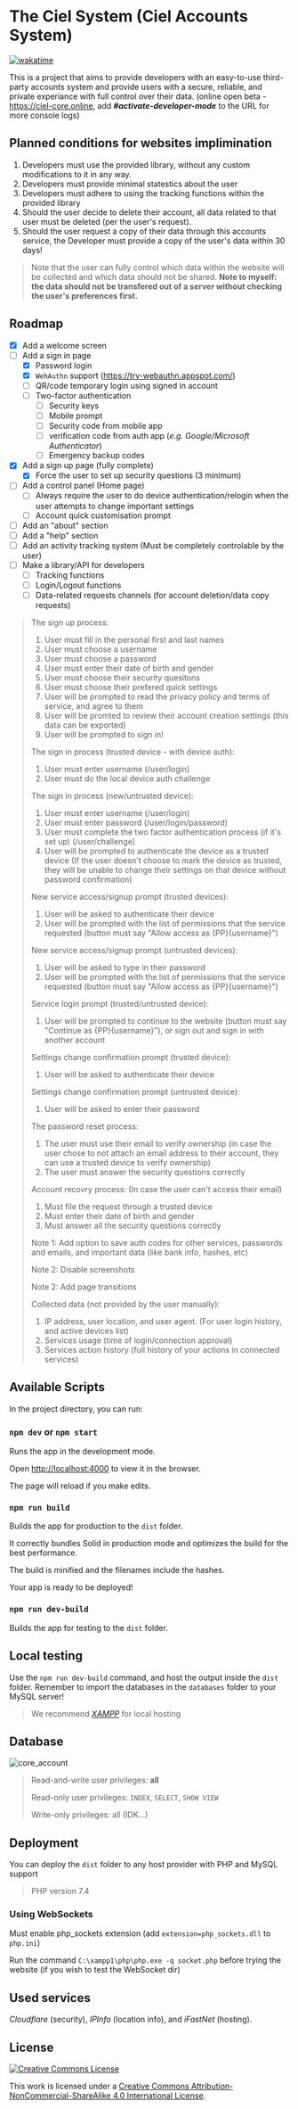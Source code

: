 # The Ciel System (Ciel Accounts System)

[![wakatime](https://wakatime.com/badge/user/3df7e25f-1f31-4973-89a9-bac2592b83a4/project/427f0b07-a5fb-49b7-bace-10d6699f7a85.svg)](https://wakatime.com/badge/user/3df7e25f-1f31-4973-89a9-bac2592b83a4/project/427f0b07-a5fb-49b7-bace-10d6699f7a85)

This is a project that aims to provide developers with an easy-to-use third-party accounts system and provide users with a secure, reliable, and private experiance with full control over their data. (online open beta - <https://ciel-core.online>, add ***#activate-developer-mode*** to the URL for more console logs)

## Planned conditions for websites implimination

1. Developers must use the provided library, without any custom modifications to it in any way.
2. Developers must provide minimal statestics about the user
3. Developers must adhere to using the tracking functions within the provided library
4. Should the user decide to delete their account, all data related to that user must be deleted (per the user's request).
5. Should the user request a copy of their data through this accounts service, the Developer must provide a copy of the user's data within 30 days!

> Note that the user can fully control which data within the website will be collected and which data should not be shared.
**Note to myself: the data should not be transfered out of a server without checking the user's preferences first.**

## Roadmap

- [x] Add a welcome screen
- [ ] Add a sign in page
  - [x] Password login
  - [x] `WehAuthn` support (<https://try-webauthn.appspot.com/>)
  - [ ] QR/code temporary login using signed in account
  - [ ] Two-factor authentication
    - [ ] Security keys
    - [ ] Mobile prompt
    - [ ] Security code from mobile app
    - [ ] verification code from auth app (*e.g. Google/Microsoft Authenticator*)
    - [ ] Emergency backup codes
- [x] Add a sign up page (fully complete)
  - [x] Force the user to set up security questions (3 minimum)
- [ ] Add a control panel (Home page)
  - [ ] Always require the user to do device authentication/relogin when the user attempts to change important settings
  - [ ] Account quick customisation prompt
- [ ] Add an "about" section
- [ ] Add a "help" section
- [ ] Add an activity tracking system (Must be completely controlable by the user)
- [ ] Make a library/API for developers
  - [ ] Tracking functions
  - [ ] Login/Logout functions
  - [ ] Data-related requests channels (for account deletion/data copy requests)

> The sign up process:
>
> 1. User must fill in the personal first and last names
> 2. User must choose a username
> 3. User must choose a password
> 4. User must enter their date of birth and gender
> 5. User must choose their security quesitons
> 6. User must choose their prefered quick settings
> 7. User will be prompted to read the privacy policy and terms of service, and agree to them
> 8. User will be promted to review their account creation settings (this data can be exported)
> 9. User will be prompted to sign in!
>
> The sign in process (trusted device - with device auth):
>
> 1. User must enter username (/user/login)
> 2. User must do the local device auth challenge
>
> The sign in process (new/untrusted device):
>
> 1. User must enter username (/user/login)
> 2. User must enter password (/user/login/password)
> 3. User must complete the two factor authentication process (if it's set up) (/user/challenge)
> 4. User will be prompted to authenticate the device as a trusted device (If the user doesn't choose to mark the device as trusted, they will be unable to change their settings on that device without password confirmation)
>
> New service access/signup prompt (trusted devices):
>
> 1. User will be asked to authenticate their device
> 2. User will be prompted with the list of permissions that the service requested (button must say "Allow access as {PP}{username}")
>
> New service access/signup prompt (untrusted devices):
>
> 1. User will be asked to type in their password
> 2. User will be prompted with the list of permissions that the service requested (button must say "Allow access as {PP}{username}")
>
> Service login prompt (trusted/untrusted device):
>
> 1. User will be prompted to continue to the website (button must say "Continue as {PP}{username}"), or sign out and sign in with another account
>
> Settings change confirmation prompt (trusted device):
>
> 1. User will be asked to authenticate their device
>
> Settings change confirmation prompt (untrusted device):
>
> 1. User will be asked to enter their password
>
> The password reset process:
>
> 1. The user must use their email to verify ownership (in case the user chose to not attach an email address to their account, they can use a trusted device to verify ownership)
> 2. The user must answer the security questions correctly
>
> Account recovry process: (In case the user can't access their email)
>
> 1. Must file the request through a trusted device
> 2. Must enter their date of birth and gender
> 3. Must answer all the security questions correctly
>
> Note 1: Add option to save auth codes for other services, passwords and emails, and important data (like bank info, hashes, etc)
>
> Note 2: Disable screenshots
>
> Note 2: Add page transitions
>
> Collected data (not provided by the user manually):
>
> 1. IP address, user location, and user agent. (For user login history, and active devices list)
> 2. Services usage (time of login/connection approval)
> 3. Services action history (full history of your actions in connected services)

## Available Scripts

In the project directory, you can run:

### `npm dev` or `npm start`

Runs the app in the development mode.

Open [http://localhost:4000](http://localhost:4000) to view it in the browser.

The page will reload if you make edits.

### `npm run build`

Builds the app for production to the `dist` folder.

It correctly bundles Solid in production mode and optimizes the build for the best performance.

The build is minified and the filenames include the hashes.

Your app is ready to be deployed!

### `npm run dev-build`

Builds the app for testing to the `dist` folder.

## Local testing

Use the `npm run dev-build` command, and host the output inside the `dist` folder. Remember to import the databases in the `databases` folder to your MySQL server!

> We recommend *[XAMPP](https://www.apachefriends.org/)* for local hosting

## Database

![core_account](./github/images/core_accounts_db.png)

> Read-and-write user privileges: **all**
>
> Read-only user privileges: `INDEX`, `SELECT`, `SHOW VIEW`
>
> Write-only privileges: all (IDK...)

## Deployment

You can deploy the `dist` folder to any host provider with PHP and MySQL support

> PHP version 7.4

### Using WebSockets

Must enable php_sockets extension (add `extension=php_sockets.dll` to `php.ini`)

Run the command `C:\xampp1\php\php.exe -q socket.php` before trying the website (if you wish to test the WebSocket dir)

## Used services

*Cloudflare* (security), *IPInfo* (location info), and *iFastNet* (hosting).

## License

[
    ![Creative Commons License](https://i.creativecommons.org/l/by-nc-sa/4.0/88x31.png)
](http://creativecommons.org/licenses/by-nc-sa/4.0/)

This work is licensed under a [Creative Commons Attribution-NonCommercial-ShareAlike 4.0 International License](http://creativecommons.org/licenses/by-nc-sa/4.0/).

